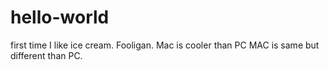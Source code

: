 # hello-world
first time
I like ice cream.  Fooligan.
Mac is cooler than PC
MAC is same but different than PC.
